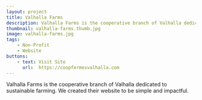 ```yaml
---
layout: project
title: Valhalla Farms
description: Valhalla Farms is the cooperative branch of Valhalla dedicated to sustainable farming. We created their website to be simple and impactful.
thumbnail: valhalla-farms.thumb.jpg
image: valhalla-farms.jpg
tags:
    - Non-Profit
    - Website
buttons:    
    - text: Visit Site
      url:  https://coopfermesvalhalla.com
---
```



Valhalla Farms is the cooperative branch of Valhalla dedicated to sustainable farming. We created their website to be simple and impactful.
